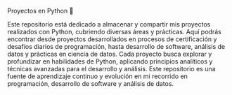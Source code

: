 Proyectos en Python :snake:

Este repositorio está dedicado a almacenar y compartir mis proyectos realizados con Python, cubriendo diversas áreas y prácticas. Aquí podrás encontrar desde proyectos desarrollados en procesos de certificación y desafíos diarios de programación, hasta desarrollo de software, análisis de datos y prácticas en ciencia de datos. Cada proyecto busca explorar y profundizar en habilidades de Python, aplicando principios analíticos y técnicas avanzadas para el desarrollo y análisis. Este repositorio es una fuente de aprendizaje continuo y evolución en mi recorrido en programación, desarrollo de software y análisis de datos.
